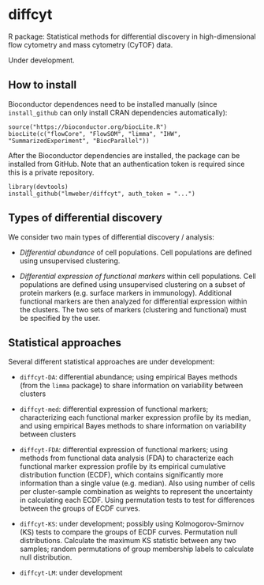 # diffcyt

R package: Statistical methods for differential discovery in high-dimensional flow cytometry and mass cytometry (CyTOF) data.

Under development.



## How to install

Bioconductor dependences need to be installed manually (since `install_github` can only install CRAN dependencies automatically):

```{r}
source("https://bioconductor.org/biocLite.R")
biocLite(c("flowCore", "FlowSOM", "limma", "IHW", "SummarizedExperiment", "BiocParallel"))
```

After the Bioconductor dependencies are installed, the package can be installed from GitHub. Note that an authentication token is required since this is a private repository.

```{r}
library(devtools)
install_github("lmweber/diffcyt", auth_token = "...")
```



## Types of differential discovery

We consider two main types of differential discovery / analysis:

- *Differential abundance* of cell populations. Cell populations are defined using unsupervised clustering.

- *Differential expression of functional markers* within cell populations. Cell populations are defined using unsupervised clustering on a subset of protein markers (e.g. surface markers in immunology). Additional functional markers are then analyzed for differential expression within the clusters. The two sets of markers (clustering and functional) must be specified by the user.



## Statistical approaches

Several different statistical approaches are under development:

- `diffcyt-DA`: differential abundance; using empirical Bayes methods (from the `limma` package) to share information on variability between clusters

- `diffcyt-med`: differential expression of functional markers; characterizing each functional marker expression profile by its median, and using empirical Bayes methods to share information on variability between clusters

- `diffcyt-FDA`: differential expression of functional markers; using methods from functional data analysis (FDA) to characterize each functional marker expression profile by its empirical cumulative distribution function (ECDF), which contains significantly more information than a single value (e.g. median). Also using number of cells per cluster-sample combination as weights to represent the uncertainty in calculating each ECDF. Using permutation tests to test for differences between the groups of ECDF curves.

- `diffcyt-KS`: under development; possibly using Kolmogorov-Smirnov (KS) tests to compare the groups of ECDF curves. Permutation null distributions. Calculate the maximum KS statistic between any two samples; random permutations of group membership labels to calculate null distribution.

- `diffcyt-LM`: under development


